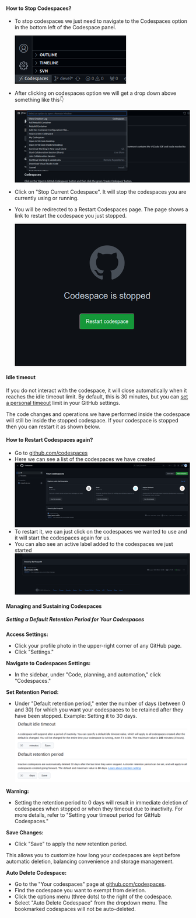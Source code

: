 
#### How to Stop Codespaces?

- To stop codespaces we just need to navigate to the Codespaces option in the bottom left of the Codespace panel.

    ![stop codespace](../../assets/rdev14.png)

- After clicking on codespaces option we will get a drop down above something like this👇

    ![stop codespace](../../assets/rdev15.png)

- Click on "Stop Current Codespace". It will stop the codespaces you are currently using or running.

- You will be redirected to a Restart Codespaces page. The page shows a link to restart the codespace you just stopped.

    ![stop codespace](../../assets/rdev16.png)

#### Idle timeout

If you do not interact with the codespace, it will close automatically when it reaches the idle timeout limit. By default, this is 30 minutes, but you can [set a personal timeout](https://docs.github.com/en/codespaces/setting-your-user-preferences/setting-your-timeout-period-for-github-codespaces#setting-your-default-timeout-period) limit in your GitHub settings.

The code changes and operations we have performed inside the codespace will still be inside the stopped codespace. If your codespace is stopped then you can restart it as shown below.

#### How to Restart Codespaces again?

- Go to [github.com/codespaces](https://github.com/codespaces)
- Here we can see a list of the codespaces we have created
  ![stop codespace](../../assets/rdev17.png)
- To restart it, we can just click on the codespaces we wanted to use and it will start the codespaces again for us.
- You can also see an active label added to the codespaces we just started
 ![stop codespace](../../assets/rdev18.png)

#### Managing and Sustaining Codespaces

##### Setting a Default Retention Period for Your Codespaces

**Access Settings:**

- Click your profile photo in the upper-right corner of any GitHub page.
- Click "Settings."

**Navigate to Codespaces Settings:**

- In the sidebar, under "Code, planning, and automation," click "Codespaces."

**Set Retention Period:**

- Under "Default retention period," enter the number of days (between 0 and 30) for which you want your codespaces to be retained after they have been stopped.
Example: Setting it to 30 days.
![retain codespace](../../assets/manage_codespace.png)

**Warning:**

- Setting the retention period to 0 days will result in immediate deletion of codespaces when stopped or when they timeout due to inactivity.
For more details, refer to "Setting your timeout period for GitHub Codespaces."

**Save Changes:**

- Click "Save" to apply the new retention period.

This allows you to customize how long your codespaces are kept before automatic deletion, balancing convenience and storage management.

**Auto Delete Codespace:**

- Go to the "Your codespaces" page at [github.com/codespaces](https://github.com/codespaces).
- Find the codespace you want to exempt from deletion.
- Click the options menu (three dots) to the right of the codespace.
- Select "Auto Delete Codespace" from the dropdown menu. The bookmarked codespaces will not be auto-deleted.
